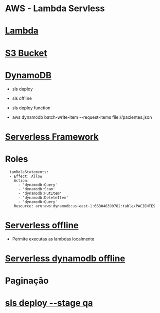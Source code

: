 # AWS - Lambda Servless

# [Lambda](https://aws.amazon.com/pt/lambda/)

# [S3 Bucket](https://docs.aws.amazon.com/pt_br/AmazonS3/latest/userguide/Welcome.html)

# [DynamoDB](https://aws.amazon.com/pt/dynamodb/)

- sls deploy
- sls offline
- sls deploy function

- aws dynamodb batch-write-item --request-items file://pacientes.json

# [Serverless Framework](https://www.serverless.com/framework/docs/getting-started)

# Roles

```
  iamRoleStatements:
  - Effect: Allow
    Action:
      - 'dynamodb:Query'
      - 'dynamodb:Scan'
      - 'dynamodb:PutItem'
      - 'dynamodb:DeleteItem'
      - 'dynamodb:Query'
    Resource: arn:aws:dynamodb:us-east-1:663046390782:table/PACIENTES
```

# [Serverless offline](https://www.serverless.com/plugins/serverless-offline)

- Permite executas as lambdas localmente

# [Serverless dynamodb offline](https://www.serverless.com/plugins/serverless-dynamodb-local)

# Paginação

# [sls deploy --stage qa](https://www.serverless.com/framework/docs/providers/aws/cli-reference/deploy)

